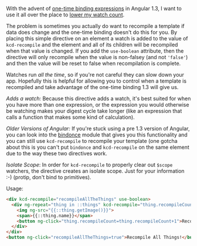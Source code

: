 With the advent of [one-time binding expressions](https://docs.angularjs.org/guide/expression#one-time-binding) in
Angular 1.3, I want to use it all over the place to [lower my watch count](https://github.com/kentcdodds/ng-stats).

The problem is sometimes you actually do want to recompile a template if data does change and the one-time binding
doesn't do this for you. By placing this simple directive on an element a watch is added to the value of `kcd-recompile`
and the element and all of its children will be recompiled when that value is changed. If you add the `use-boolean`
attribute, then the directive will only recompile when the value is non-falsey (and not `'false'`) and then the value
will be reset to false when recompilation is complete.

Watches run *all the time*, so if you're not careful they can slow down your app. Hopefully this is helpful for allowing
you to control when a template is recompiled and take advantage of the one-time binding 1.3 will give us.

*Adds a watch:* Because this directive adds a watch, it's best suited for when you have more than one expression, or the
expression you would otherwise be watching makes your digest cycle take longer (like an expression that calls a
function that makes some kind of calculation).

*Older Versions of Angular:* If you're stuck using a pre 1.3 version of Angular, you can look into the
[bindonce](https://github.com/Pasvaz/bindonce) module that gives you this functionality and you can still use
`kcd-recompile` to recompile your template (one gotcha about this is you can't put `bindonce` and `kcd-recompile` on the
same element due to the way these two directives work.

*Isolate Scope*: In order for `kcd-recompile` to properly clear out `$scope` watchers, the directive creates an isolate
scope. Just for your information :-) (protip, don't bind to primitives).

Usage:

```html
<div kcd-recompile="recompileAllTheThings" use-boolean>
  <div ng-repeat="thing in ::things" kcd-recompile="thing.recompileCount">
    <img ng-src="{{::thing.getImage()}}">
    <span>{{::thing.name}}</span>
    <button ng-click="thing.recompileCount=thing.recompileCount+1">Recompile This Thing</button>
  </div>
</div>
<button ng-click="recompileAllTheThings=true">Recompile All Things!</button>
```
